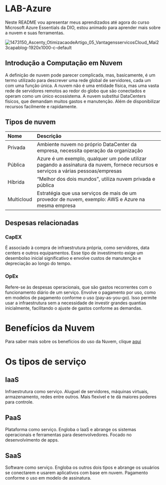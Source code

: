 # LAB-Azure

Neste README vou apresentar meus aprendizados até agora do curso Microsoft Azure Essentials da DIO, estou animado para aprender mais sobre a nuvem e suas ferramentas.

![1473150_Ascenty_OtimizacaodeArtigo_05_VantagensservicosCloud_Mai23capablog-1920x1000-c-default](https://github.com/user-attachments/assets/8230ae63-35f6-4143-9cf3-0b7a0ef28d2f)

## Introdução a Computação em Nuvem

A definição de nuvem pode parecer complicada, mas, basicamente, é um termo utilizado para descrever uma rede global de servidores, cada um com uma função única. A nuvem não é uma entidade física, mas uma vasta rede de servidores remotos ao redor do globo que são conectados e operam como um único ecossistema. A nuvem substitui DataCenters físicos, que demandam muitos gastos e manutenção. Além de disponibilizar recursos facilmente e rapidamente.

## Tipos de nuvem

| Nome   | Descrição     | 
| :---------- | :--------- | 
| Privada | Ambiente nuvem no próprio DataCenter da empresa, necessita operação da organização  | 
| Pública | Azure é um exemplo, qualquer um pode utilizar pagando a assinatura da nuvem, fornece recursos e serviços a várias pessoas/empresas | 
| Híbrida | “Melhor dos dois mundos”, utiliza nuvem privada e pública  | 
| Multicloud | Estratégia que usa serviços de mais de um provedor de nuvem, exemplo: AWS e Azure na mesma empresa  | 

## Despesas relacionadas

### CapEX

É associado à compra de infraestrutura própria, como servidores, data centers e outros equipamentos. Esse tipo de investimento exige um desembolso inicial significativo e envolve custos de manutenção e depreciação ao longo do tempo.

### OpEx

Refere-se às despesas operacionais, que são gastos recorrentes com o funcionamento diário de um serviço. Envolve o pagamento por uso, como em modelos de pagamento conforme o uso (pay-as-you-go). Isso permite usar a infraestrutura sem a necessidade de investir grandes quantias inicialmente, facilitando o ajuste de gastos conforme as demandas.

# Benefícios da Nuvem

Para saber mais sobre os benefícios do uso da Nuvem, clique [aqui](Info/Beneficios.md)

# Os tipos de serviço

## IaaS
Infraestrutura como serviço. Aluguel de servidores, máquinas virtuais, armazenamento, redes entre outros. Mais flexível e te dá maiores poderes para controle.

## PaaS
Plataforma como serviço. Engloba o IaaS e abrange os sistemas operacionais e ferramentas para desenvolvedores. Focado no desenvolvimento de apps.

## SaaS
Software como serviço. Engloba os outros dois tipos e abrange os usuários se conectarem e usarem aplicativos com base em nuvem. Pagamento conforme o uso em modelo de assinatura.